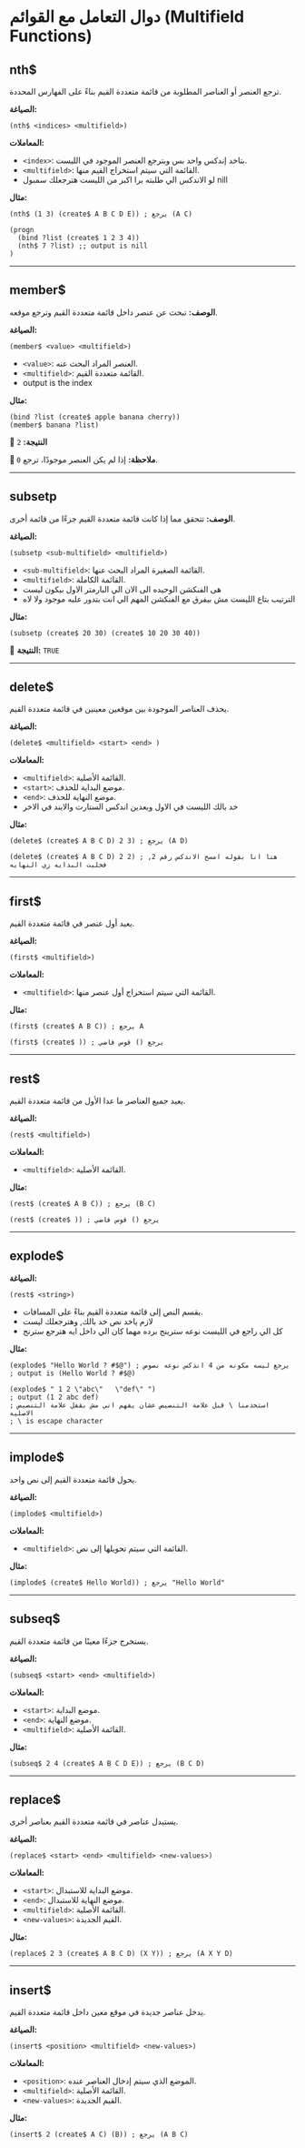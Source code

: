 # دوال التعامل مع القوائم (Multifield Functions)

## nth$
ترجع العنصر أو العناصر المطلوبة من قائمة متعددة القيم بناءً على الفهارس المحددة.

**الصياغة:**
```clips
(nth$ <indices> <multifield>)
```

**المعاملات:**
- `<index>`: بتاخد إندكس واحد بس وبترجع العنصر الموجود في الليست.
- `<multifield>`: القائمة التي سيتم استخراج القيم منها.
- لو الاندكس الي طلبته برا اكبر من الليست هترجعلك سمبول nill

**مثال:**
```clips
(nth$ (1 3) (create$ A B C D E)) ; يرجع (A C)
```

```clips
(progn 
  (bind ?list (create$ 1 2 3 4)) 
  (nth$ 7 ?list) ;; output is nill
)
```

---

## member$
**الوصف:** تبحث عن عنصر داخل قائمة متعددة القيم وترجع موقعه.

**الصياغة:**
```clips
(member$ <value> <multifield>)
```
- `<value>`: العنصر المراد البحث عنه.
- `<multifield>`: القائمة متعددة القيم.
- output is the index

**مثال:**
```clips
(bind ?list (create$ apple banana cherry))
(member$ banana ?list)
```
🔹 **النتيجة:** `2`

**🔹 ملاحظة:** إذا لم يكن العنصر موجودًا، ترجع `0`.

---
## subsetp
**الوصف:** تتحقق مما إذا كانت قائمة متعددة القيم جزءًا من قائمة أخرى.

**الصياغة:**
```clips
(subsetp <sub-multifield> <multifield>)
```
- `<sub-multifield>`: القائمة الصغيرة المراد البحث عنها.
- `<multifield>`: القائمة الكاملة.
- هى الفنكشن الوحيده الى الان الي البارمتر الاول بيكون ليست
- الترتيب بتاع الليست مش بيفرق مع الفنكشن المهم الي انت بتدور عليه موجود ولا لاه


**مثال:**
```clips
(subsetp (create$ 20 30) (create$ 10 20 30 40))
```
🔹 **النتيجة:** `TRUE`

---

## delete$
يحذف العناصر الموجودة بين موقعين معينين في قائمة متعددة القيم.

**الصياغة:**
```clips
(delete$ <multifield> <start> <end> )
```

**المعاملات:**
- `<multifield>`: القائمة الأصلية.
- `<start>`: موضع البداية للحذف.
- `<end>`: موضع النهاية للحذف.
- خد بالك الليست في الاول وبعدين اندكس الستارت والايند في الاخر

**مثال:**
```clips
(delete$ (create$ A B C D) 2 3) ; يرجع (A D)
```

```clips
(delete$ (create$ A B C D) 2 2) ; هنا انا بقوله امسح الاندكس رقم 2, فخليت البدايه زي النهايه
```

---

## first$
يعيد أول عنصر في قائمة متعددة القيم.

**الصياغة:**
```clips
(first$ <multifield>)
```

**المعاملات:**
- `<multifield>`: القائمة التي سيتم استخراج أول عنصر منها.

**مثال:**
```clips
(first$ (create$ A B C)) ; يرجع A
```

```clips
(first$ (create$ )) ; يرجع () قوس فاضي
```

---

## rest$
يعيد جميع العناصر ما عدا الأول من قائمة متعددة القيم.

**الصياغة:**
```clips
(rest$ <multifield>)
```

**المعاملات:**
- `<multifield>`: القائمة الأصلية.

**مثال:**
```clips
(rest$ (create$ A B C)) ; يرجع (B C)
```

```clips
(rest$ (create$ )) ; يرجع () قوس فاضي
```

---

## explode$ 

**الصياغة:**
```clips
(rest$ <string>)
```

- يقسم النص إلى قائمة متعددة القيم بناءً على المسافات.
- لازم ياخد نص خد بالك, وهترجعلك ليست
- كل الي راجع في الليست نوعه سترينج برده مهما كان الي داخل ايه هترجع سترنج

**مثال:**
```clips
(explode$ "Hello World ? #$@") ; يرجع ليسه مكونه من 4 اندكس نوعه نصوص
; output is (Hello World ? #$@)
```
```clips
(explode$ " 1 2 \"abc\"   \"def\" ")
; output (1 2 abc def)
; استخدمنا \ قبل علامة التنصيص عشان يفهم اني مش بقفل علامة التنصيص الاصليه
; \ is escape character

```
---

## implode$
يحول قائمة متعددة القيم إلى نص واحد.

**الصياغة:**
```clips
(implode$ <multifield>)
```

**المعاملات:**
- `<multifield>`: القائمة التي سيتم تحويلها إلى نص.

**مثال:**
```clips
(implode$ (create$ Hello World)) ; يرجع "Hello World"
```

---

## subseq$
يستخرج جزءًا معينًا من قائمة متعددة القيم.

**الصياغة:**
```clips
(subseq$ <start> <end> <multifield>)
```

**المعاملات:**
- `<start>`: موضع البداية.
- `<end>`: موضع النهاية.
- `<multifield>`: القائمة الأصلية.

**مثال:**
```clips
(subseq$ 2 4 (create$ A B C D E)) ; يرجع (B C D)
```

---

## replace$
يستبدل عناصر في قائمة متعددة القيم بعناصر أخرى.

**الصياغة:**
```clips
(replace$ <start> <end> <multifield> <new-values>)
```

**المعاملات:**
- `<start>`: موضع البداية للاستبدال.
- `<end>`: موضع النهاية للاستبدال.
- `<multifield>`: القائمة الأصلية.
- `<new-values>`: القيم الجديدة.

**مثال:**
```clips
(replace$ 2 3 (create$ A B C D) (X Y)) ; يرجع (A X Y D)
```

---

## insert$
يدخل عناصر جديدة في موقع معين داخل قائمة متعددة القيم.

**الصياغة:**
```clips
(insert$ <position> <multifield> <new-values>)
```

**المعاملات:**
- `<position>`: الموضع الذي سيتم إدخال العناصر عنده.
- `<multifield>`: القائمة الأصلية.
- `<new-values>`: القيم الجديدة.

**مثال:**
```clips
(insert$ 2 (create$ A C) (B)) ; يرجع (A B C)
```

